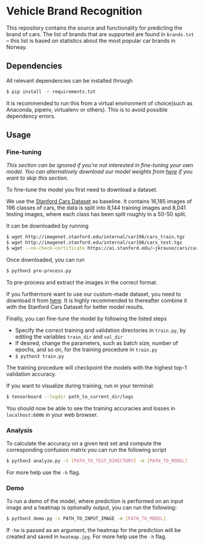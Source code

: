 # Vehicle Brand Recognition

This repository contains the source and functionality for predicting the brand of cars. The list of brands that are supported are found in `brands.txt` – this list is based on statistics about the most popular car brands in Norway.

## Dependencies

All relevant dependencies can be installed through

```sh
$ pip install -r requirements.txt
```

It is recommended to run this from a virtual environment of choice(such as Anaconda, pipenv, virtualenv or others). This is to avoid possible dependency errors.

## Usage

### Fine-tuning

*This section can be ignored if you're not interested in fine-tuning your own model. You can alternatively download our model weights from [here](https://drive.google.com/open?id=1CXWGf2hj_sJXIsSE4wfqUOqIv-EsYf7x) if you want to skip this section.*

To fine-tune the model you first need to download a dataset.

We use the [Stanford Cars Dataset](https://ai.stanford.edu/~jkrause/cars/car_dataset.html) as baseline. It contains 16,185 images of 196 classes of cars, the data is split into 8,144 training images and 8,041 testing images, where each class has been split roughly in a 50-50 split.

It can be downloaded by running

```bash
$ wget http://imagenet.stanford.edu/internal/car196/cars_train.tgz
$ wget http://imagenet.stanford.edu/internal/car196/cars_test.tgz
$ wget --no-check-certificate https://ai.stanford.edu/~jkrause/cars/car_devkit.tgz
```

Once downloaded, you can run

```sh
$ python3 pre-process.py
```
To pre-process and extract the images in the correct format.

If you furthermore want to use our custom-made dataset, you need to download it from [here](https://drive.google.com/open?id=1Nf3t7yCKDoikNC1mTFrDndULcvmFnn5N). It is highly recommended to thereafter combine it with the Stanford Cars Dataset for better model results.

Finally, you can fine-tune the model by following the listed steps

* Specify the correct training and validation directories in `train.py`, by editing the variables `train_dir` and `val_dir`
* If desired, change the parameters, such as batch size, number of epochs, and so on, for the training procedure in `train.py`
* `$ python3 train.py`

The training procedure will checkpoint the models with the highest top-1 validation accuracy.

If you want to visualize during training, run in your terminal:
```bash
$ tensorboard --logdir path_to_current_dir/logs
```
You should now be able to see the training accuracies and losses in `localhost:6006` in your web browser.

### Analysis
To calculate the accuracy on a given test set and compute the corresponding confusion matrix you can run the following script
```bash
$ python3 analyze.py -t [PATH_TO_TEST_DIRECTORY] -m [PATH_TO_MODEL]
```
For more help use the `-h` flag.

### Demo
To run a demo of the model, where prediction is performed on an input image and a heatmap is optionally output, you can run the following:

```bash
$ python3 demo.py -i PATH_TO_INPUT_IMAGE -m [PATH_TO_MODEL]
```
If `-hm` is passed as an argument, the heatmap for the prediction will be created and saved in `heatmap.jpg`. For more help use the `-h` flag.
